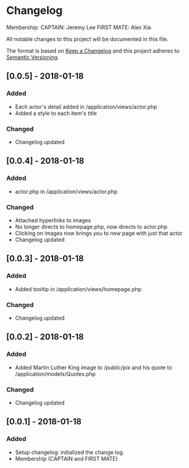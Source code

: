 # Changelog
Membership:
CAPTAIN: Jeremy Lee
FIRST MATE: Alex Xia

All notable changes to this project will be documented in this file.

The format is based on [Keep a Changelog](http://keepachangelog.com/en/1.0.0/)
and this project adheres to [Semantic Versioning](http://semver.org/spec/v2.0.0.html).

## [0.0.5] - 2018-01-18
### Added
- Each actor's detail added in /application/views/actor.php
- Added a style to each item's title

### Changed
- Changelog updated

## [0.0.4] - 2018-01-18
### Added
- actor.php in /application/views/actor.php 

### Changed
- Attached hyperlinks to images
- No longer directs to homepage.php, now directs to actor.php
- Clicking on images now brings you to new page with just that actor
- Changelog updated

## [0.0.3] - 2018-01-18
### Added
- Added tooltip in /application/views/homepage.php 

### Changed
- Changelog updated

## [0.0.2] - 2018-01-18
### Added
- Added Martin Luther King image to /public/pix and his quote to /application/models/Quotes.php

### Changed
- Changelog updated

## [0.0.1] - 2018-01-18
### Added
- Setup changelog: initialized the change log.
- Membership (CAPTAIN and FIRST MATE)
